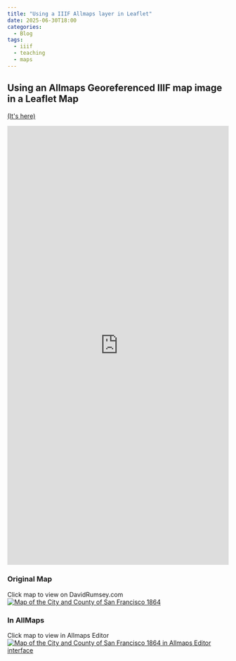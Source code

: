 ```yaml
---
title: "Using a IIIF Allmaps layer in Leaflet"
date: 2025-06-30T18:00
categories:
  - Blog
tags:
  - iiif
  - teaching
  - maps
---
```

## Using an Allmaps Georeferenced IIIF map image in a Leaflet Map
[(It's here)](https://kristinallarsen.github.io/leaflet/leaflet_iiif_allmapsxyz.html) 

<iframe width="100%" height="1000" frameBorder="0" src="https://kristinallarsen.github.io/leaflet/leaflet_iiif_allmapsxyz.html"></iframe>

### Original Map
Click map to view on DavidRumsey.com
[![Map of the City and County of San Francisco 1864](https://www.davidrumsey.com/luna/servlet/iiif/RUMSEY~8~1~303659~90074286/full/full/0/default.jpg)](https://www.davidrumsey.com/luna/servlet/s/q007f1)


### In AllMaps
Click map to view in Allmaps Editor
[![Map of the City and County of San Francisco 1864 in Allmaps Editor interface](/assets/images/1864_map_of_SF_PLN11809.png)](https://editor.allmaps.org/results?url=https%3A%2F%2Fwww.davidrumsey.com%2Fluna%2Fservlet%2Fiiif%2Fm%2FRUMSEY%7E8%7E1%7E303659%7E90074286%2Fmanifest&image=https%3A%2F%2Fwww.davidrumsey.com%2Fluna%2Fservlet%2Fiiif%2FRUMSEY%7E8%7E1%7E303659%7E90074286)


